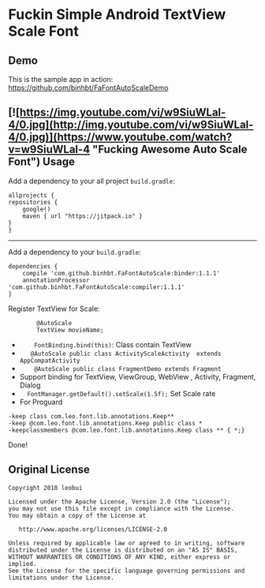 
Fuckin Simple Android TextView Scale Font
=================

Demo
-------
This is the sample app in action:
https://github.com/binhbt/FaFontAutoScaleDemo


[![https://img.youtube.com/vi/w9SiuWLal-4/0.jpg](http://img.youtube.com/vi/w9SiuWLal-4/0.jpg)](https://www.youtube.com/watch?v=w9SiuWLal-4 "Fucking Awesome Auto Scale Font")
Usage
-------
Add a dependency to your all project `build.gradle`:

    allprojects {
    repositories {
        google()
        maven { url "https://jitpack.io" }
    }
    }

-------
Add a dependency to your 
`build.gradle`:

    dependencies {
		compile 'com.github.binhbt.FaFontAutoScale:binder:1.1.1'
		annotationProcessor 'com.github.binhbt.FaFontAutoScale:compiler:1.1.1'
    }


Register TextView for Scale:

```
        @AutoScale
        TextView movieName;
```
 - `    FontBinding.bind(this)`: Class contain TextView
 - `    @AutoScale
public class ActivityScaleActivity  extends AppCompatActivity `
 - `	@AutoScale
public class FragmentDemo extends Fragment`
 -  Support binding for TextView, ViewGroup, WebView , Activity, Fragment, Dialog
 -  `  FontManager.getDefault().setScale(1.5f);` Set Scale rate
 - For Proguard
 ```
 -keep class com.leo.font.lib.annotations.Keep**
-keep @com.leo.font.lib.annotations.Keep public class *
-keepclassmembers @com.leo.font.lib.annotations.Keep class ** { *;}
```
Done!
 

Original License
-------

    Copyright 2018 leobui

    Licensed under the Apache License, Version 2.0 (the "License");
    you may not use this file except in compliance with the License.
    You may obtain a copy of the License at

       http://www.apache.org/licenses/LICENSE-2.0

    Unless required by applicable law or agreed to in writing, software
    distributed under the License is distributed on an "AS IS" BASIS,
    WITHOUT WARRANTIES OR CONDITIONS OF ANY KIND, either express or implied.
    See the License for the specific language governing permissions and
    limitations under the License.



